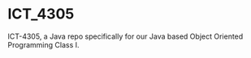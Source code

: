# ICT_4305
ICT-4305, a Java repo specifically for our Java based Object Oriented Programming Class I.
